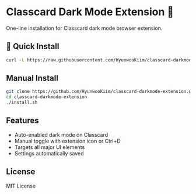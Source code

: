 # Classcard Dark Mode Extension 🌙

One-line installation for Classcard dark mode browser extension.

## 🚀 Quick Install

```bash
curl -L https://raw.githubusercontent.com/HyunwooKiim/classcard-darkmode-extension/master/one-liner.sh | bash
```

## Manual Install

```bash
git clone https://github.com/HyunwooKiim/classcard-darkmode-extension.git
cd classcard-darkmode-extension
./install.sh
```

## Features
- Auto-enabled dark mode on Classcard
- Manual toggle with extension icon or Ctrl+D
- Targets all major UI elements
- Settings automatically saved

## License
MIT License


